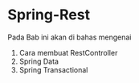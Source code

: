 # Spring-Rest
Pada Bab ini akan di bahas mengenai
1. Cara membuat RestController
2. Spring Data
3. Spring Transactional

